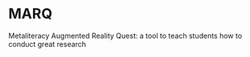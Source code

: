 # MARQ
Metaliteracy Augmented Reality Quest: a tool to teach students how to conduct great research
